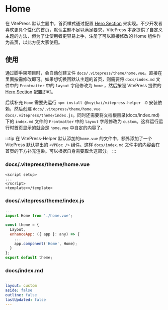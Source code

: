# Home

在 VitePress 默认主题中，首页样式通过配置 [Hero Section](https://vitepress.dev/reference/default-theme-home-page) 来实现。不少开发者喜欢更具个性化的首页，默认主题不足以满足要求，VitePress 本身提供了自定义主题的方法，但为了让使用者更容易上手，注册了可以直接修改的 Home 组件作为首页，以此方便大家使用。

## 使用

通过脚手架项目时，会自动创建文件 `docs/.vitepress/theme/home.vue`。直接在里面按需修改即可。如果想切换回默认主题的首页，则需要将 `docs/index.md` 文件中的 `Frontmatter` 中的 `layout` 字段修改为 `home` ，然后按照 VitePress 提供的 [Hero Section](https://vitepress.dev/reference/default-theme-home-page) 配置即可。

后续补充 `Home` 需要先运行 `npm install @huyikai/vitepress-helper -D` 安装依赖，然后创建 `docs/.vitepress/theme/home.vue` `docs/.vitepress/theme/index.js`。同时还需要将文档根目录(docs/index.md)下的 `index.md` 文件的 `Frontmatter` 中的 `layout` 字段修改为 `custom`。这样运行运行时首页显示的就会是 `home.vue` 中自定的内容了。

:::tip
在 VitePress-Helper 默认添加的`home.vue` 的文件中，额外添加了一个 VitePress 默认导出的 `<VPDoc />` 组件。这样 `docs/index.md` 文件中的内容会在首页的下方补充渲染。可以根据自身需要取舍这部分。
:::

### docs/.vitepress/theme/home.vue

```vue
<script setup>
...
</script>
<template></template>
```

### docs/.vitepress/theme/index.js

```js
...
import Home from './home.vue';

const theme = {
  Layout,
  enhanceApp: ({ app }: any) => {
    ...
    app.component('Home', Home);
  }
};
export default theme;
```

### docs/index.md

```yaml
---
layout: custom
aside: false
outline: false
lastUpdated: false
---
```
